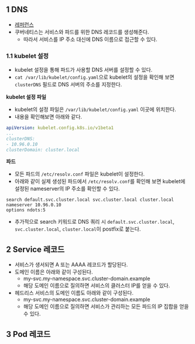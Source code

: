## 1 DNS

- [레퍼런스](https://kubernetes.io/docs/concepts/services-networking/dns-pod-service/)
- 쿠버네티스는 서비스와 파드를 위한 DNS 레코드를 생성해준다.
	- 따라서 서비스를 IP 주소 대신에 DNS 이름으로 접근할 수 있다.



### 1.1 kubelet 설정

- kubelet 설정을 통해 파드가 사용할 DNS 서버를 설정할 수 있다.
- `cat /var/lib/kubelet/config.yaml`으로 kubelet의 설정을 확인해 보면 `clusterDNS` 필드로 DNS 서버의 주소를 지정한다.



**kubelet 설정 파일**

- kubelet의 설정 파일은 `/var/lib/kubelet/config.yaml` 이곳에 위치한다.
- 내용을 확인해보면 아래와 같다.

```yaml
apiVersion: kubelet.config.k8s.io/v1beta1
...
clusterDNS:
- 10.96.0.10
clusterDomain: cluster.local
```



**파드**

- 모든 파드의 `/etc/resolv.conf` 파일은 kubelet이 설정한다. 
- 아래와 같이 실제 생성된 파드에서 `/etc/resolv.conf`를 확인해 보면 kubelet에 설정된 nameserver의 IP 주소를 확인할 수 있다.


```
search default.svc.cluster.local svc.cluster.local cluster.local
nameserver 10.96.0.10
options ndots:5
```

- 추가적으로 search 키워드로 DNS 쿼리 시 `default.svc.cluster.local`, `svc.cluster.local`,  `cluster.local`이 postfix로 붙는다.



## 2 Service 레코드

- 서비스가 생서되면 A 또는 AAAA 레코드가 할당된다.
- 도메인 이름은 아래와 같이 구성된다.
	- my-svc.my-namespace.svc.cluster-domain.example
	- 해당 도메인 이름으로 질의하면 서비스의 클러스터 IP를 얻을 수 있다.
- 헤드리스 서비스의 도메인 이름도 아래와 같이 구성된다.
	- my-svc.my-namespace.svc.cluster-domain.example
	- 해당 도메인 이름으로 질의하면 서비스가 관리하는 모든 파드의 IP 집합을 얻을 수 있다.



## 3 Pod 레코드

